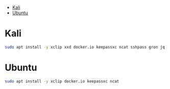 - [Kali](#kali)
- [Ubuntu](#ubuntu)


# Kali
```sh
sudo apt install -y xclip xxd docker.io keepassxc ncat sshpass gron jq tldr mingw-w64
```

# Ubuntu
```sh
sudo apt install -y xclip docker.io keepassxc ncat
```